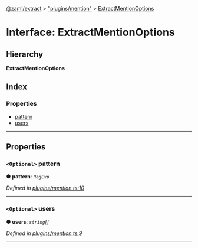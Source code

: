 [@zaml/extract](../README.md) > ["plugins/mention"](../modules/_plugins_mention_.md) > [ExtractMentionOptions](../interfaces/_plugins_mention_.extractmentionoptions.md)

# Interface: ExtractMentionOptions

## Hierarchy

**ExtractMentionOptions**

## Index

### Properties

* [pattern](_plugins_mention_.extractmentionoptions.md#pattern)
* [users](_plugins_mention_.extractmentionoptions.md#users)

---

## Properties

<a id="pattern"></a>

### `<Optional>` pattern

**● pattern**: *`RegExp`*

*Defined in [plugins/mention.ts:10](https://github.com/nexushubs/zaml-lang/blob/42220f0/packages/zaml-extract/src/plugins/mention.ts#L10)*

___
<a id="users"></a>

### `<Optional>` users

**● users**: *`string`[]*

*Defined in [plugins/mention.ts:9](https://github.com/nexushubs/zaml-lang/blob/42220f0/packages/zaml-extract/src/plugins/mention.ts#L9)*

___

